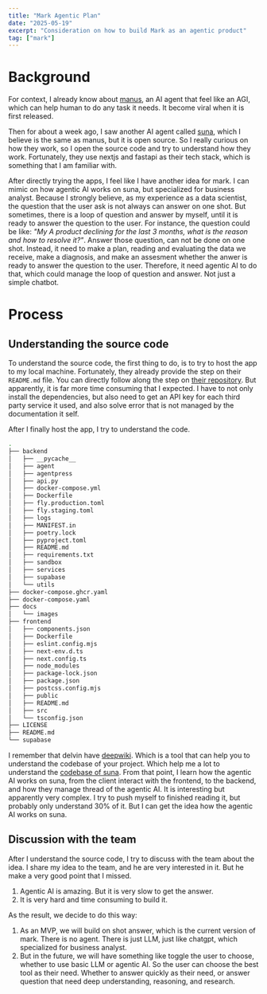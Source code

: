 ```yaml
---
title: "Mark Agentic Plan"
date: "2025-05-19"
excerpt: "Consideration on how to build Mark as an agentic product"
tag: ["mark"]
---
```


# Background

For context, I already know about [manus](https://manus.im/), an AI agent that feel like an AGI, which can help human to do any task it needs. It become viral when it is first released.

Then for about a week ago, I saw another AI agent called [suna](https://www.suna.so/), which I believe is the same as manus, but it is open source. So I really curious on how they work, so I open the source code and try to understand how they work. Fortunately, they use nextjs and fastapi as their tech stack, which is something that I am familiar with.

After directly trying the apps, I feel like I have another idea for mark. I can mimic on how agentic AI works on suna, but specialized for business analyst. Because I strongly believe, as my experience as a data scientist, the question that the user ask is not always can answer on one shot. But sometimes, there is a loop of question and answer by myself, until it is ready to answer the question to the user. For instance, the question could be like: _"My A product declining for the last 3 months, what is the reason and how to resolve it?"_. Answer those question, can not be done on one shot. Instead, it need to make a plan, reading and evaluating the data we receive, make a diagnosis, and make an assesment whether the anwer is ready to answer the question to the user. Therefore, it need agentic AI to do that, which could manage the loop of question and answer. Not just a simple chatbot.

# Process

## Understanding the source code

To understand the source code, the first thing to do, is to try to host the app to my local machine. Fortunately, they already provide the step on their `README.md` file. You can directly follow along the step on [their repository](https://github.com/kortix-ai/suna). But apparently, it is far more time consuming that I expected. I have to not only install the dependencies, but also need to get an API key for each third party service it used, and also solve error that is not managed by the documentation it self.

After I finally host the app, I try to understand the code.

```bash
.
├── backend
│   ├── __pycache__
│   ├── agent
│   ├── agentpress
│   ├── api.py
│   ├── docker-compose.yml
│   ├── Dockerfile
│   ├── fly.production.toml
│   ├── fly.staging.toml
│   ├── logs
│   ├── MANIFEST.in
│   ├── poetry.lock
│   ├── pyproject.toml
│   ├── README.md
│   ├── requirements.txt
│   ├── sandbox
│   ├── services
│   ├── supabase
│   └── utils
├── docker-compose.ghcr.yaml
├── docker-compose.yaml
├── docs
│   └── images
├── frontend
│   ├── components.json
│   ├── Dockerfile
│   ├── eslint.config.mjs
│   ├── next-env.d.ts
│   ├── next.config.ts
│   ├── node_modules
│   ├── package-lock.json
│   ├── package.json
│   ├── postcss.config.mjs
│   ├── public
│   ├── README.md
│   ├── src
│   └── tsconfig.json
├── LICENSE
├── README.md
└── supabase
```

I remember that delvin have [deepwiki](https://docs.devin.ai/work-with-devin/deepwiki). Which is a tool that can help you to understand the codebase of your project. Which help me a lot to understand the [codebase of suna](https://deepwiki.com/kortix-ai/suna). From that point, I learn how the agentic AI works on suna, from the client interact with the frontend, to the backend, and how they manage thread of the agentic AI. It is interesting but apparently very complex. I try to push myself to finished reading it, but probably only understand 30% of it. But I can get the idea how the agentic AI works on suna.

## Discussion with the team

After I understand the source code, I try to discuss with the team about the idea. I share my idea to the team, and he are very interested in it. But he make a very good point that I missed.

1. Agentic AI is amazing. But it is very slow to get the answer.
2. It is very hard and time consuming to build it.

As the result, we decide to do this way:

1. As an MVP, we will build on shot answer, which is the current version of mark. There is no agent. There is just LLM, just like chatgpt, which specialized for business analyst.
2. But in the future, we will have something like toggle the user to choose, whether to use basic LLM or agentic AI. So the user can choose the best tool as their need. Whether to answer quickly as their need, or answer question that need deep understanding, reasoning, and research.
